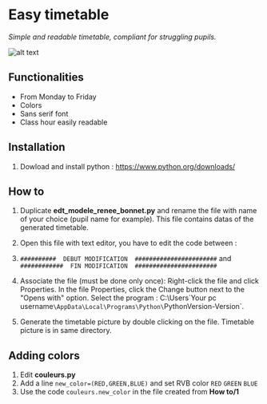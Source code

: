 # Easy timetable

*Simple and readable timetable, compliant for struggling pupils.*

![alt text](https://github.com/jijiz/edt/blob/main/Julien%20Saccareau.png?raw=true)

## Functionalities
* From Monday to Friday
* Colors
* Sans serif font
* Class hour easily readable

## Installation
1. Dowload and install python : https://www.python.org/downloads/

## How to
1. Duplicate **edt_modele_renee_bonnet.py** and rename the file with name of your choice (pupil name for example). This file contains datas of the generated timetable. 

2. Open this file with text editor, you have to edit the code between :
3. `##########  DEBUT MODIFICATION  #######################`
                     and 
`############  FIN MODIFICATION  #######################`

3. Associate the file (must be done only once):
Right-click the file and click Properties. In the file Properties, click the Change button next to the "Opens with" option. 
Select the program : C:\Users\`Your pc username`\AppData\Local\Programs\Python\`PythonVersion-Version`.

4. Generate the timetable picture by double clicking on the file. Timetable picture is in same directory.

## Adding colors
1. Edit **couleurs.py**
2. Add a line `new_color=(RED,GREEN,BLUE)` and set RVB color `RED` `GREEN` `BLUE`
3. Use the code `couleurs.new_color` in the file created from **How to/1**
